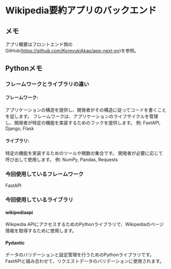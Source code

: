 # Wikipedia要約アプリのバックエンド
## メモ
アプリ概要はフロントエンド側のGitHub(https://github.com/KoreyukiAkao/app-next-py)を参照。

## Pythonメモ
### フレームワークとライブラリの違い
#### フレームワーク:
アプリケーションの構造を提供し、開発者がその構造に従ってコードを書くことを促します。
フレームワークは、アプリケーションのライフサイクルを管理し、開発者が特定の機能を実装するためのフックを提供します。
例: FastAPI, Django, Flask
#### ライブラリ:
特定の機能を実装するためのツールや関数の集合です。
開発者が必要に応じて呼び出して使用します。
例: NumPy, Pandas, Requests

### 今回使用しているフレームワーク
FastAPI

### 今回使用しているライブラリ
#### wikipediaapi
Wikipedia APIにアクセスするためのPythonライブラリで、Wikipediaのページ情報を取得するために使用します。

#### Pydantic
データのバリデーションと設定管理を行うためのPythonライブラリです。FastAPIと組み合わせて、リクエストデータのバリデーションに使用されます。



